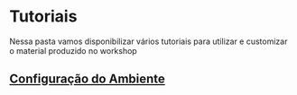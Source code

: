 # Tutoriais

Nessa pasta vamos disponibilizar vários tutoriais para utilizar e customizar o material produzido no workshop

## [Configuração do Ambiente](./Ambiente.md)
